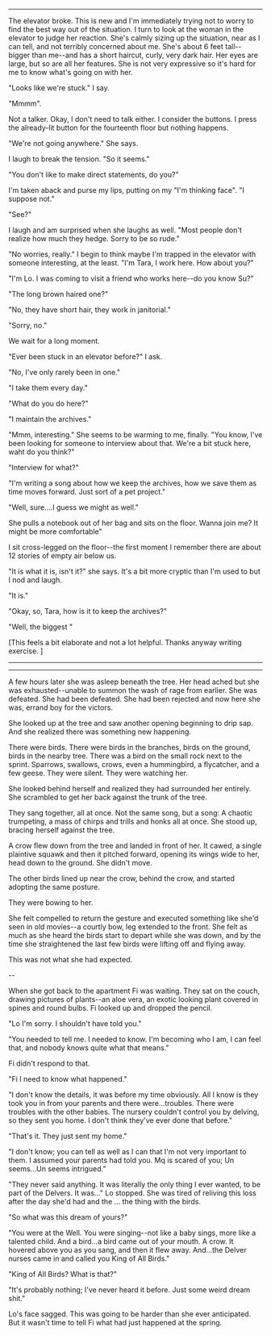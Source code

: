 
---

The elevator broke.  This is new and I'm immediately trying not to worry to find the best way out of the situation. I turn to look at the woman in the elevator to judge her reaction. She's calmly sizing up the situation, near as I can tell, and not terribly concerned about me.  She's about 6 feet tall--bigger than me--and has a short haircut, curly, very dark hair.  Her eyes are large, but so are all her features.  She is not very expressive so it's hard for me to know what's going on with her. 

"Looks like we're stuck." I say. 

"Mmmm".

Not a talker.  Okay, I don't need to talk either.  I consider the buttons.  I press the already-lit button for the fourteenth floor but nothing happens.  

"We're not going anywhere." She says. 

I laugh to break the tension.  "So it seems."

"You don't like to make direct statements, do you?"

I'm taken aback and purse my lips, putting on my "I'm thinking face". "I suppose not."

"See?"

I laugh and am surprised when she laughs as well. "Most people don't realize how much they hedge. Sorry to be so rude." 

"No worries, really."  I begin to think maybe I'm trapped in the elevator with someone interesting, at the least. "I'm Tara, I work here. How about you?"

"I'm Lo.  I was coming to visit a friend who works here--do you know Su?"

"The long brown haired one?" 

"No, they have short hair, they work in janitorial."

"Sorry, no." 

We wait for a long moment. 

"Ever been stuck in an elevator before?" I ask. 

"No, I've only rarely been in one."

"I take them every day."

"What do you do here?"

"I maintain the archives."

"Mmm, interesting." She seems to be warming to me, finally.  "You know, I've been looking for someone to interview about that.  We're a bit stuck here, waht do you think?"

"Interview for what?"

"I'm writing a song about how we keep the archives, how we save them as time moves forward.  Just sort of a pet project."

"Well, sure....I guess we might as well."

She pulls a notebook out of her bag and sits on the floor.  Wanna join me? It might be more comfortable"

I sit cross-legged on the floor--the first moment I remember there are about 12 stories of empty air below us.  

"It is what it is, isn't it?" she says.  It's a bit more cryptic than I'm used to but I nod and laugh. 

"It is."

"Okay, so, Tara, how is it to keep the archives?"

"Well, the biggest "

[This feels a bit elaborate and not a lot helpful. Thanks anyway writing exercise. ]

---


---

A few hours later she was asleep beneath the tree. Her head ached but she was exhausted--unable to summon the wash of rage from earlier.  She was defeated. She had been defeated. She had been rejected and now here she was, errand boy for the victors.  

She looked up at the tree and saw another opening beginning to drip sap.  And she realized there was something new happening. 

There were birds.  There were birds in the branches, birds on the ground, birds in the nearby tree.  There was a bird on the small rock next to the sprint.  Sparrows, swallows, crows, even a hummingbird, a flycatcher, and a few geese.  They were silent.  They were watching her.  

She looked behind herself and realized they had surrounded her entirely.  She scrambled to get her back against the trunk of the tree.  

They sang together, all at once. Not the same song, but a song: A chaotic trumpeting, a mass of chirps and trills and honks all at once. She stood up, bracing herself against the tree.  

A crow flew down from the tree and landed in front of her.  It cawed, a single plaintive squawk and then it pitched forward, opening its wings wide to her, head down to the ground.  She didn't move. 

The other birds lined up near the crow, behind the crow, and started adopting the same posture.  

They were bowing to her. 

She felt compelled to return the gesture and executed something like she'd seen in old movies--a courtly bow, leg extended to the front.  She felt as much as she heard the birds start to depart while she was down, and by the time she straightened the last few birds were lifting off and flying away. 

This was not what she had expected. 

--

When she got back to the apartment Fi was waiting.  They sat on the couch, drawing pictures of plants--an aloe vera, an exotic looking plant covered in spines and round bulbs.  Fi looked up and dropped the pencil. 

"Lo I'm sorry. I shouldn't have told you."

"You needed to tell me. I needed to know. I'm becoming who I am, I can feel that, and nobody knows quite what that means."

Fi didn't respond to that. 

"Fi I need to know what happened."

"I don't know the details, it was before my time obviously.  All I know is they took you in from your parents and there were...troubles.  There were troubles with the other babies.  The nursery couldn't control you by delving, so they sent you home.  I don't think they've ever done that before."

"That's it. They just sent my home."

"I don't know; you can tell as well as I can that I'm not very important to them. I assumed your parents had told you. Mq is scared of you; Un seems...Un seems intrigued."

"They never said anything. It was literally the only thing I ever wanted, to be part of the Delvers. It was..." Lo stopped. She was tired of reliving this loss after the day she'd had and the ... the thing with the birds. 

"So what was this dream of yours?"

"You were at the Well.  You were singing--not like a baby sings, more like a talented child. And a bird...a bird came out of your mouth. A crow.  It hovered above you as you sang, and then it flew away. And...the Delver nurses came in and called you King of All Birds."

"King of All Birds? What is that?"

"It's probably nothing; I've never heard it before. Just some weird dream shit."

Lo's face sagged. This was going to be harder than she ever anticipated. But it wasn't time to tell Fi what had just happened at the spring. 